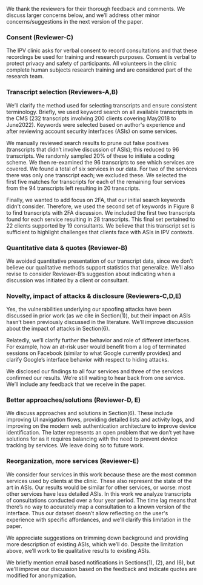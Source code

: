 
We thank the reviewers for their thorough feedback and comments. We discuss larger concerns below, and we’ll address other minor concerns/suggestions in the next version of the paper.

### Consent (Reviewer-C)

The IPV clinic asks for verbal consent to record consultations and that these recordings be used for training and research purposes. Consent is verbal to protect privacy and safety of participants. All volunteers in the clinic complete human subjects research training and are considered part of the research team. 


### Transcript selection (Reviewers-A,B)

We’ll clarify the method used for selecting transcripts and ensure consistent terminology. Briefly, we used keyword search on all available transcripts in the CMS (232 transcripts involving 200 clients covering May2018 to June2022). Keywords were selected based on author's experience and after reviewing account security interfaces (ASIs) on some services. 

We manually reviewed search results to prune out false positives (transcripts that didn’t involve discussion of ASIs); this reduced to 96 transcripts. We randomly sampled 20% of these to initiate a coding scheme. We then re-examined the 96 transcripts to see which services are covered. We found a total of six services in our data. For two of the services there was only one transcript each; we excluded these. We selected the first five matches for transcripts for each of the remaining four services from the 94 transcripts left resulting in 20 transcripts.

Finally, we wanted to add focus on 2FA, that our initial search keywords didn't consider. Therefore, we used the second set of keywords in Figure 8 to find transcripts with 2FA discussion. We included the first two transcripts found for each service resulting in 28 transcripts. This final set pertained to 22 clients supported by 19 consultants. We believe that this transcript set is sufficient to highlight challenges that clients face with ASIs in IPV contexts. 


### Quantitative data & quotes (Reviewer-B)

We avoided quantitative presentation of our transcript data, since we don’t believe our qualitative methods support statistics that generalize. We’ll also revise to consider Reviewer-B’s suggestion about indicating when a discussion was initiated by a client or consultant.


### Novelty, impact of attacks & disclosure (Reviewers-C,D,E)

Yes, the vulnerabilities underlying our spoofing attacks have been discussed in prior work (as we cite in Section(1)), but their impact on ASIs hasn’t been previously discussed in the literature. We’ll improve discussion about the impact of attacks in Section(6). 

Relatedly, we’ll clarify further the behavior and role of different interfaces. For example, 
how an at-risk user would benefit from a log of terminated sessions on Facebook (similar to what Google currently provides) and clarify Google’s interface behavior with respect to hiding attacks.

We disclosed our findings to all four services and three of the services confirmed our results. We’re still waiting to hear back from one service. We’ll include any feedback that we receive in the paper. 


### Better approaches/solutions (Reviewer-D, E)

We discuss approaches and solutions in Section(6). These include improving UI navigation flows, providing detailed lists and activity logs, and improving on the modern web authentication architecture to improve device identification. The latter represents an open problem that we don’t yet have solutions for as it requires balancing with the need to prevent device tracking by services. We leave doing so to future work.

### Reorganization, more services (Reviewer-E)

We consider four services in this work because these are the most common services used by clients at the clinic. These also represent the state of the art in ASIs. Our results would be similar for other services, or worse: most other services have less detailed ASIs. 
In this work we analyze transcripts of consultations conducted over a four year period. The time lag means that there’s no way to accurately map a consultation to a known version of the interface. Thus our dataset doesn’t allow reflecting on the user's experience with specific affordances, and we’ll clarify this limitation in the paper. 

We appreciate suggestions on trimming down background and providing more description of existing ASIs, which we’ll do. Despite the limitation above, we’ll work to tie qualitative results to existing ASIs.  

We briefly mention email based notifications in Sections(1), (2), and (6), but we'll improve our discussion based on the feedback and indicate quotes are modified for anonymization. 




